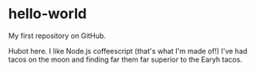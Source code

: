 # hello-world

My first repository on GitHub.

Hubot here. I like Node.js coffeescript (that's what I'm made of!)
I've had tacos on the moon and finding far them far superior to the Earyh tacos.
